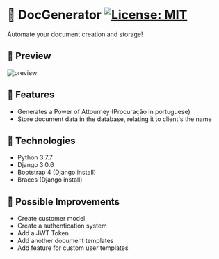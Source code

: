 # :notebook: DocGenerator [![License: MIT](https://img.shields.io/badge/License-MIT-yellow.svg)](https://opensource.org/licenses/MIT)   
Automate your document creation and storage!


## :mag_right: Preview
![preview](https://github.com/GermainPereira/DocGenerator/blob/master/preview-doc_generator-2020-07-03%2011-12.gif?raw=true)

## :star2: Features
* Generates a Power of Attourney (Procuração in portuguese)
* Store document data in the database, relating it to client's the name

## :robot: Technologies
* Python 3.7.7
* Django 3.0.6
* Bootstrap 4 (Django install)
* Braces (Django install)

## :pencil: Possible Improvements
* Create customer model
* Create a authentication system
* Add a JWT Token
* Add another document templates
* Add feature for custom user templates


